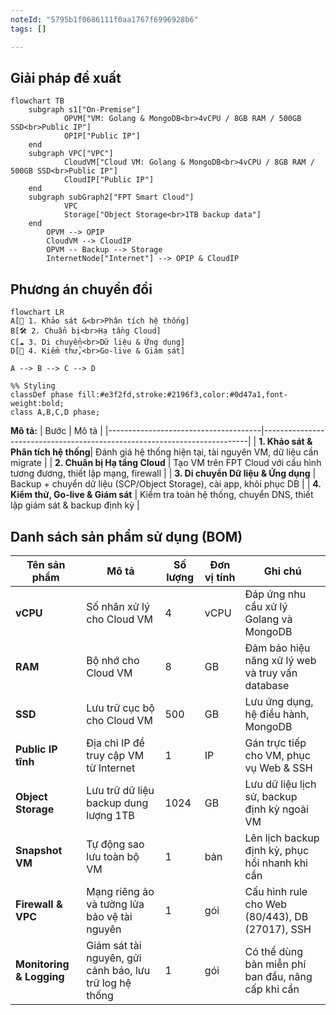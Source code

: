 ```yaml
---
noteId: "5795b1f0686111f0aa1767f6996928b6"
tags: []

---
```


## Giải pháp đề xuất
```mermaid
flowchart TB
    subgraph s1["On-Premise"]
            OPVM["VM: Golang & MongoDB<br>4vCPU / 8GB RAM / 500GB SSD<br>Public IP"]
            OPIP["Public IP"]
    end
    subgraph VPC["VPC"]
            CloudVM["Cloud VM: Golang & MongoDB<br>4vCPU / 8GB RAM / 500GB SSD<br>Public IP"]
            CloudIP["Public IP"]
    end
    subgraph subGraph2["FPT Smart Cloud"]
            VPC
            Storage["Object Storage<br>1TB backup data"]
    end
        OPVM --> OPIP
        CloudVM --> CloudIP
        OPVM -- Backup --> Storage
        InternetNode["Internet"] --> OPIP & CloudIP
```

## Phương án chuyển đổi
```mermaid
flowchart LR
A[📌 1. Khảo sát &<br>Phân tích hệ thống]
B[🛠️ 2. Chuẩn bị<br>Hạ tầng Cloud]
C[☁️ 3. Di chuyển<br>Dữ liệu & Ứng dụng]
D[🚀 4. Kiểm thử,<br>Go-live & Giám sát]

A --> B --> C --> D

%% Styling
classDef phase fill:#e3f2fd,stroke:#2196f3,color:#0d47a1,font-weight:bold;
class A,B,C,D phase;
```

**Mô tả:**
| Bước                                 | Mô tả                                                                    |
|--------------------------------------|--------------------------------------------------------------------------|
| **1. Khảo sát & Phân tích hệ thống**| Đánh giá hệ thống hiện tại, tài nguyên VM, dữ liệu cần migrate         |
| **2. Chuẩn bị Hạ tầng Cloud**       | Tạo VM trên FPT Cloud với cấu hình tương đương, thiết lập mạng, firewall |
| **3. Di chuyển Dữ liệu & Ứng dụng** | Backup + chuyển dữ liệu (SCP/Object Storage), cài app, khôi phục DB    |
| **4. Kiểm thử, Go-live & Giám sát** | Kiểm tra toàn hệ thống, chuyển DNS, thiết lập giám sát & backup định kỳ |

## Danh sách sản phẩm sử dụng (BOM)

| Tên sản phẩm             | Mô tả                                                   | Số lượng | Đơn vị tính | Ghi chú                                            |
|--------------------------|---------------------------------------------------------|----------|-------------|----------------------------------------------------|
| **vCPU**                 | Số nhân xử lý cho Cloud VM                              | 4        | vCPU        | Đáp ứng nhu cầu xử lý Golang và MongoDB            |
| **RAM**                  | Bộ nhớ cho Cloud VM                                     | 8        | GB          | Đảm bảo hiệu năng xử lý web và truy vấn database   |
| **SSD**                  | Lưu trữ cục bộ cho Cloud VM                             | 500      | GB          | Lưu ứng dụng, hệ điều hành, MongoDB                |
| **Public IP tĩnh**       | Địa chỉ IP để truy cập VM từ Internet                   | 1        | IP          | Gán trực tiếp cho VM, phục vụ Web & SSH            |
| **Object Storage**       | Lưu trữ dữ liệu backup dung lượng 1TB                   | 1024     | GB          | Lưu dữ liệu lịch sử, backup định kỳ ngoài VM       |
| **Snapshot VM**          | Tự động sao lưu toàn bộ VM                              | 1        | bản         | Lên lịch backup định kỳ, phục hồi nhanh khi cần    |
| **Firewall & VPC**       | Mạng riêng ảo và tường lửa bảo vệ tài nguyên            | 1        | gói         | Cấu hình rule cho Web (80/443), DB (27017), SSH    |
| **Monitoring & Logging** | Giám sát tài nguyên, gửi cảnh báo, lưu trữ log hệ thống | 1        | gói         | Có thể dùng bản miễn phí ban đầu, nâng cấp khi cần |